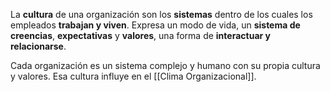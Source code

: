La **cultura** de una organización son los **sistemas** dentro de los cuales los empleados **trabajan y viven**. Expresa un modo de vida, un **sistema de creencias**, **expectativas** y **valores**, una forma de **interactuar y relacionarse**.

Cada organización es un sistema complejo y humano con su propia cultura y valores. Esa cultura influye en el [[Clima Organizacional]].
